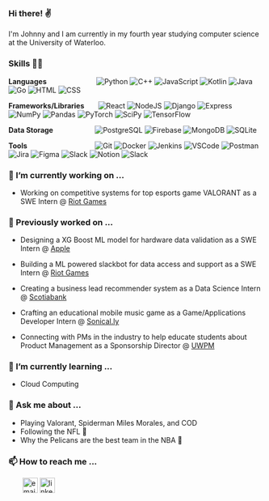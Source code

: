 ### Hi there! ✌️

I'm Johnny and I am currently in my fourth year studying computer science at the University of Waterloo.

### Skills 👨‍💻
**Languages**&nbsp;&nbsp;&nbsp;&nbsp;&nbsp;&nbsp;&nbsp;&nbsp;&nbsp;&nbsp;&nbsp;&nbsp;&nbsp;&nbsp;&nbsp;&nbsp;&nbsp;&nbsp;&nbsp;&nbsp;&nbsp;&nbsp;&nbsp;&nbsp;
![Python](https://img.shields.io/badge/Python-ffdb66?logo=python)
![C++](https://img.shields.io/badge/C++-314968?logo=cplusplus)
![JavaScript](https://img.shields.io/badge/JavaScript-ec1a8c?logo=javascript)
![Kotlin](https://img.shields.io/badge/Kotlin-ff4b58?logo=kotlin)
![Java](https://img.shields.io/badge/Java-e0211b?logo=java)
![Go](https://img.shields.io/badge/Go-fddd1c?logo=go)
![HTML](https://img.shields.io/badge/HTML-e4e4e4?logo=html5)
![CSS](https://img.shields.io/badge/CSS-30ace0?logo=css3)

**Frameworks/Libraries**&nbsp;&nbsp;&nbsp;&nbsp;&nbsp;&nbsp;
![React](https://img.shields.io/badge/React-282c34?logo=react)
![NodeJS](https://img.shields.io/badge/Node.js-333333?logo=nodedotjs)
![Django](https://img.shields.io/badge/django-%23092E20.svg?&logo=django)
![Express](https://img.shields.io/badge/Express-black?logo=express)
![NumPy](https://img.shields.io/badge/numpy-%23013243.svg?&logo=numpy&logoColor=white)
![Pandas](https://img.shields.io/badge/pandas-%23150458.svg?&logo=pandas&logoColor=white)
![PyTorch](https://img.shields.io/badge/PyTorch-%23EE4C2C.svg?&logo=PyTorch&logoColor=white)
![SciPy](https://img.shields.io/badge/SciPy-%230C55A5.svg?&logo=scipy&logoColor=%white)
![TensorFlow](https://img.shields.io/badge/TensorFlow-%23FF6F00.svg?&logo=TensorFlow&logoColor=white)

**Data Storage**&nbsp;&nbsp;&nbsp;&nbsp;&nbsp;&nbsp;&nbsp;&nbsp;&nbsp;&nbsp;&nbsp;&nbsp;&nbsp;&nbsp;&nbsp;&nbsp;&nbsp;&nbsp;&nbsp;&nbsp;
![PostgreSQL](https://img.shields.io/badge/PostgreSQL-e7eae8?logo=postgresql)
![Firebase](https://img.shields.io/badge/Firebase-1967d3?logo=firebase)
![MongoDB](https://img.shields.io/badge/MongoDB-424950?logo=mongodb)
![SQLite](https://img.shields.io/badge/sqlite-%2307405e.svg?&logo=sqlite&logoColor=white)

**Tools**&nbsp;&nbsp;&nbsp;&nbsp;&nbsp;&nbsp;&nbsp;&nbsp;&nbsp;&nbsp;&nbsp;&nbsp;&nbsp;&nbsp;&nbsp;&nbsp;&nbsp;&nbsp;&nbsp;&nbsp;&nbsp;&nbsp;&nbsp;&nbsp;&nbsp;&nbsp;&nbsp;&nbsp;&nbsp;&nbsp;&nbsp;&nbsp;&nbsp;
![Git](https://img.shields.io/badge/Git-efefe7?logo=git)
![Docker](https://img.shields.io/badge/Docker-012b66?logo=docker)
![Jenkins](https://img.shields.io/badge/jenkins-%232C5263.svg?&logo=jenkins&logoColor=white)
![VSCode](https://img.shields.io/badge/VSCode-0066b8?logo=visualstudiocode)
![Postman](https://img.shields.io/badge/Postman-ffffff?logo=postman)
![Jira](https://img.shields.io/badge/Jira-0052cc?logo=jira)
![Figma](https://img.shields.io/badge/Figma-0ac97f?logo=figma)
![Slack](https://img.shields.io/badge/Slack-501651?logo=slack)
![Notion](https://img.shields.io/badge/Notion-black?logo=notion)
![Slack](https://img.shields.io/badge/SpringBoot-6DB33F?style=flat-square&logo=Spring&logoColor=white)

### 🔭 I’m currently working on ...
* Working on competitive systems for top esports game VALORANT as a SWE Intern @ [Riot Games](https://www.riotgames.com/en)

### 👯 Previously worked on ... 
* Designing a XG Boost ML model for hardware data validation as a SWE Intern @ [Apple](https://www.apple.com/)
* Building a ML powered slackbot for data access and support as a SWE Intern @ [Riot Games](https://www.riotgames.com/en)
* Creating a business lead recommender system as a Data Science Intern @ [Scotiabank](https://www.scotiabank.com/ca/en/personal.html)
* Crafting an educational mobile music game as a Game/Applications Developer Intern @ [Sonical.ly](https://www.sonical.ly/)

* Connecting with PMs in the industry to help educate students about Product Management as a Sponsorship Director @ [UWPM](https://www.instagram.com/uwaterloopm/?hl=en)

### 🌱 I’m currently learning ...
* Cloud Computing 

### 💬 Ask me about ...
* Playing Valorant, Spiderman Miles Morales, and COD
* Following the NFL 🏈
* Why the Pelicans are the best team in the NBA 🏀

### 📫 How to reach me ...
&nbsp;&nbsp;&nbsp;&nbsp;&nbsp;&nbsp;
<a href="mailto:johnnyleung2001@google.com"><img width=30 src="https://img.icons8.com/color/96/000000/gmail.png" alt="email"/></a>
<a href="https://www.linkedin.com/in/johnny-leung10/"><img width=30 src="https://img.icons8.com/color/96/000000/linkedin.png" alt="linkedin"/></a>
